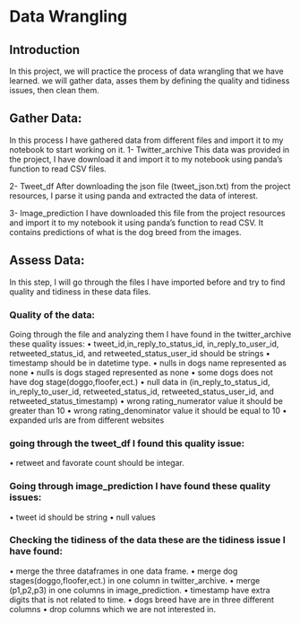 # Data Wrangling
## Introduction
In this project, we will practice the process of data wrangling that we have learned. we will gather data, asses them by defining the quality and tidiness issues, then clean them.

## Gather Data:
In this process I have gathered data from different files and import it to my notebook to start working on it.
1-	Twitter_archive 
This data was provided in the project, I have download it and import it to my notebook using panda’s function to read CSV files.

2-	Tweet_df
After downloading the json file (tweet_json.txt) from the project resources, I parse it using panda and extracted the data of interest.

3-	Image_prediction
I have downloaded this file from the project resources and import it to my notebook it using panda’s function to read CSV. It contains predictions of what is the dog breed from the images.


## Assess Data:
In this step, I will go through the files I have imported before and try to find quality and tidiness in these data files.
### Quality of the data:
Going through the file and analyzing them I have found in the twitter_archive these quality issues:
•	tweet_id,in_reply_to_status_id, in_reply_to_user_id, retweeted_status_id, and   retweeted_status_user_id should be strings
•	timestamp should be in datetime type.
•	nulls in dogs name represented as none
•	nulls is dogs staged represented as none
•	some dogs does not have dog stage(doggo,floofer,ect.) 
•	null data in (in_reply_to_status_id, in_reply_to_user_id, retweeted_status_id, retweeted_status_user_id, and retweeted_status_timestamp)
•	wrong rating_numerator value it should be greater than 10
•	wrong rating_denominator value it should be equal to 10
•	expanded urls are from different websites

### going through the tweet_df I found this quality issue:
•	retweet and favorate count should be integar.

### Going through image_prediction I have found these quality issues:
•	tweet id should be string
•	null values

### Checking the tidiness of the data these are the tidiness issue I have found:
•	merge the three dataframes in one data frame.
•	merge dog stages(doggo,floofer,ect.) in one column in twitter_archive.
•	merge (p1,p2,p3) in one columns in image_prediction.
•	timestamp have extra digits that is not related to time.
•	dogs breed have are in three different columns
•	drop columns which we are not interested in.

